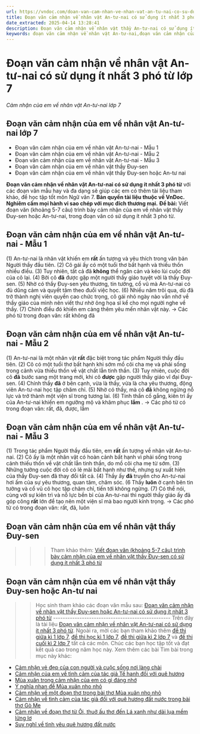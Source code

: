 ```yaml
---
url: https://vndoc.com/doan-van-cam-nhan-ve-nhan-vat-an-tu-nai-co-su-dung-it-nhat-3-pho-tu-278432
title: Đoạn văn cảm nhận về nhân vật An-tư-nai có sử dụng ít nhất 3 phó từ lớp 7 - Cảm nhận của em về nhân vật An-tư-nai lớp 7 - VnDoc.com
date_extracted: 2025-04-14 13:28:41
description: Đoạn văn cảm nhận về nhân vật thầy An-tư-nai có sử dụng ít nhất 3 phó từ được biên soạn nhằm giúp các em HS đạt kết quả tốt trong quá trình làm bài tập và học tập môn Ngữ văn lớp 7.
keywords: đoạn văn cảm nhận về nhân vật An-tư-nai,đoạn văn cảm nhận của em về nhân vật An-tư-nai,cảm nhận về nhân vật An-tư-nai,Đoạn văn cảm nhận về nhân vật An-tư-nai có sử dụng ít nhất 3 phó từ,cảm nhận về nhân vật An-tư-nai có sử dụng ít nhất 3 phó từ,viết đoạn văn nêu cảm nhận về nhân vật An-tư-nai,trình bày cảm nhận của em về nhân vật An-tư-nai,viết 5-7 trình bày nêu cảm nhận về nhân vật An-tư-nai,hãy viết đoạn văn trình bày cảm nhận về nhân vật An-tư-nai,hãy viết 5-7 câu cảm nhận về nhân vật An-tư-nai
---
```


# Đoạn văn cảm nhận về nhân vật An-tư-nai có sử dụng ít nhất 3 phó từ lớp 7
 _Cảm nhận của em về nhân vật An-tư-nai lớp 7_
## **Đoạn văn cảm nhận của em về nhân vật An-tư-nai lớp 7**
  * Đoạn văn cảm nhận của em về nhân vật An-tư-nai - Mẫu 1
  * Đoạn văn cảm nhận của em về nhân vật An-tư-nai - Mẫu 2
  * Đoạn văn cảm nhận của em về nhân vật An-tư-nai - Mẫu 3
  * Đoạn văn cảm nhận của em về nhân vật thầy Đuy-sen
  * Đoạn văn cảm nhận của em về nhân vật thầy Đuy-sen hoặc An-tư nai

**Đoạn văn cảm nhận về nhân vật An-tư-nai có sử dụng ít nhất 3 phó từ** với các đoạn văn mẫu hay và đa dạng sẽ giúp các em có thêm tài liệu tham khảo, để học tập tốt môn Ngữ văn 7.
**Bản quyền tài liệu thuộc về VnDoc.  
Nghiêm cấm mọi hành vi sao chép với mục đích thương mại.**
**Đề bài:** Viết đoạn văn \(khoảng 5-7 câu\) trình bày cảm nhận của em về nhân vật thầy Đuy-sen hoặc An-tư-nai, trong đoạn văn có sử dụng ít nhất 3 phó từ.
## **Đoạn văn cảm nhận của em về nhân vật An-tư-nai - Mẫu 1**
\(1\) An-tư-nai là nhân vật khiến em **rất** ấn tượng và yêu thích trong văn bản Người thầy đầu tiên. \(2\) Cô gái ấy có một tuổi thơ bất hạnh và thiếu thốn nhiều điều. \(3\) Tuy nhiên, tất cả đã **không** thể ngăn cản và kéo lùi cuộc đời của cô lại. \(4\) Bởi cô **đã** được gặp một người thầy giáo tuyệt vời là thầy Đuy-sen. \(5\) Nhờ có thầy Đuy-sen yêu thương, tin tưởng, cổ vũ mà An-tư-nai có đủ dũng cảm và quyết tâm theo đuổi việc học. \(6\) Nhiều năm trôi qua, dù đã trở thành nghị viên quyền cao chức trọng, cô gái nhỏ ngày nào vẫn nhớ về thầy giáo của mình nên viết thư nhờ ông họa sĩ kể cho mọi người nghe về thầy. \(7\) Chính điều đó khiến em càng thêm yêu mến nhân vật này.
→ Các phó từ trong đoạn văn: rất không đã
## **Đoạn văn cảm nhận của em về nhân vật An-tư-nai - Mẫu 2**
\(1\) An-tư-nai là một nhân vật **rất** đặc biệt trong tác phẩm Người thầy đầu tiên. \(2\) Cô có một tuổi thơ bất hạnh khi sớm mồ côi cha mẹ và phải sống trong cảnh vừa thiếu thốn về vật chất lẫn tinh thần. \(3\) Tuy nhiên, cuộc đời cô **đã** bước sang một trang mới, khi cô **được** gặp người thầy giáo vĩ đại Đuy-sen. \(4\) Chính thầy **đã** ở bên cạnh, vừa là thầy, vừa là cha yêu thương, động viên An-tư-nai học tập chăm chỉ. \(5\) Nhờ có thầy, mà cô **đã** không ngừng nỗ lực và trở thành một viện sĩ trong tương lai. \(6\) Tinh thần cố gắng, kiên trì ấy của An-tư-nai khiến em ngưỡng mộ và khâm phục **lắm** .
→ Các phó từ có trong đoạn văn: rất, đã, được, lắm
## **Đoạn văn cảm nhận của em về nhân vật An-tư-nai - Mẫu 3**
\(1\) Trong tác phẩm Người thầy đầu tiên, em **rất** ấn tượng về nhân vật An-tư-nai. \(2\) Cô ấy là một nhân vật có hoàn cảnh bất hạnh vì phải sống trong cảnh thiếu thốn về vật chất lẫn tinh thần, do mồ côi cha mẹ từ sớm. \(3\) Những tưởng cuộc đời cô có lẽ mãi bất hạnh như thế, nhưng sự xuất hiện của thầy Đuy-sen đã thay đổi tất cả. \(4\) Thầy ấy **đã** truyền cho An-tư-nai hơi ấm của sự yêu thương, quan tâm, chăm sóc. \(6 Thầy **luôn** ở cạnh bên tin tưởng và cổ vũ cô học tập chăm chỉ, tiến tới không ngừng. \(7\) Có thể nói, cùng với sự kiên trì và nỗ lực bền bỉ của An-tư-nai thì người thầy giáo ấy đã góp công **rất** lớn để tạo nên một viện sĩ mà bao người kính trọng.
→ Các phó từ có trong đoạn văn: rất, đã, luôn
## **Đoạn văn cảm nhận của em về nhân vật thầy Đuy-sen**
>>> Tham khảo thêm: [Viết đoạn văn \(khoảng 5-7 câu\) trình bày cảm nhận của em về nhân vật thầy Đuy-sen có sử dụng ít nhất 3 phó từ](<https://vndoc.com/doan-van-cam-nhan-ve-nhan-vat-thay-duy-sen-co-su-dung-it-nhat-3-pho-tu-278429>)
## **Đoạn văn cảm nhận của em về nhân vật thầy Đuy-sen hoặc An-tư nai**
>> Học sinh tham khảo các đoạn văn mẫu sau: [Đoạn văn cảm nhận về nhân vật thầy Đuy-sen hoặc An-tư-nai có sử dụng ít nhất 3 phó từ](<https://vndoc.com/doan-van-cam-nhan-ve-nhan-vat-thay-duy-sen-hoac-an-tu-nai-co-su-dung-it-nhat-3-pho-tu-278426>)
\-------------------------------------------------
Trên đây là tài liệu [Đoạn văn cảm nhận về nhân vật An-tư-nai có sử dụng ít nhất 3 phó từ](<https://vndoc.com/doan-van-cam-nhan-ve-nhan-vat-thay-an-tu-nai-co-su-dung-it-nhat-3-pho-tu-278432>). Ngoài ra, mời các bạn tham khảo thêm [đề thi giữa kì 1 lớp 7](<https://vndoc.com/de-thi-giua-ki-1-lop7>), [đề thi học kì 1 lớp 7](<https://vndoc.com/de-thi-hoc-ki-1-lop7>), [đề thi giữa kì 2 lớp 7](<https://vndoc.com/de-thi-giua-ki-2-lop7>) và [đề thi cuối kì 2 lớp 7](<https://vndoc.com/de-thi-hoc-ki-2-lop7>) tất cả các môn. Chúc các bạn học tập tốt và đạt kết quả cao trong năm học này.
Xem thêm các bài Tìm bài trong mục này khác:
  * [Cảm nhận vẻ đẹp của con người và cuộc sống nơi làng chài](</doc-bai-tho-em-cam-nhan-duoc-nhung-ve-dep-nao-cua-con-nguoi-va-cuoc-song-noi-lang-chai-278434>)
  * [Cảm nhận của em về tình cảm của tác giả Tế hanh đối với quê hương](</cam-nhan-cua-em-ve-tinh-cam-cua-tac-gia-te-hanh-doi-voi-que-huong-278436>)
  * [Mùa xuân trong cảm nhận của em có gì đáng nhớ](</mua-xuan-trong-cam-nhan-cua-em-co-gi-dang-nho-281028>)
  * [Ý nghĩa nhan đề Mùa xuân nho nhỏ](</y-nghia-nhan-de-mua-xuan-nho-nho-lop-7-ket-noi-tri-thuc-281029>)
  * [Cảm nhận về một đoạn thơ trong bài thơ Mùa xuân nho nhỏ](</cam-nhan-ve-mot-doan-tho-ma-em-yeu-thich-trong-bai-tho-mua-xuan-nho-nho-281030>)
  * [Cảm nhận về tình cảm của tác giả đối với quê hương đất nước trong bài thơ Gò Me](</cam-nhan-ve-tinh-cam-cua-tac-gia-doi-voi-que-huong-dat-nuoc-duoc-the-hien-trong-bai-tho-go-me-281031>)
  * [Cảm nhận về đoạn thơ từ Ôi, thuở ấu thơ đến Lá xanh như dải lụa mềm lửng lơ](</cam-nhan-cua-em-ve-doan-tho-tu-oi-thuo-au-tho-den-la-xanh-nhu-dai-lua-mem-lung-lo-281032>)
  * [Suy nghĩ về tình yêu quê hương đất nước](</viet-doan-van-suy-nghi-ve-tinh-yeu-que-huong-169056>)


